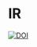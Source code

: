 # IR
[![DOI](https://zenodo.org/badge/632155457.svg)](https://zenodo.org/badge/latestdoi/632155457)
